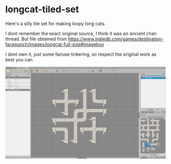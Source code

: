 # longcat-tiled-set

Here's a silly tile set for making loopy long cats.

I dont remember the exact original source, I think it was an ancient chan thread. But file obtained from https://www.indiedb.com/games/destination-facepunch/images/longcat-full-size#imagebox

I dont own it, just some fairuse tinkering, so respect the original work as best you can.

![tiled editor](https://github.com/discatte/longcat-tiled/raw/main/!longcat-tiled-preview.png)
